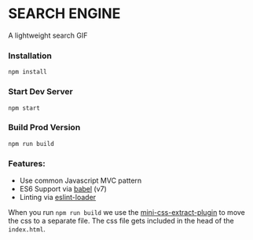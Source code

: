 # SEARCH ENGINE

A lightweight search GIF


### Installation

```
npm install
```

### Start Dev Server

```
npm start
```

### Build Prod Version

```
npm run build
```

### Features:
* Use common Javascript MVC pattern
* ES6 Support via [babel](https://babeljs.io/) (v7)
* Linting via [eslint-loader](https://github.com/MoOx/eslint-loader)

When you run `npm run build` we use the [mini-css-extract-plugin](https://github.com/webpack-contrib/mini-css-extract-plugin) to move the css to a separate file. The css file gets included in the head of the `index.html`.
